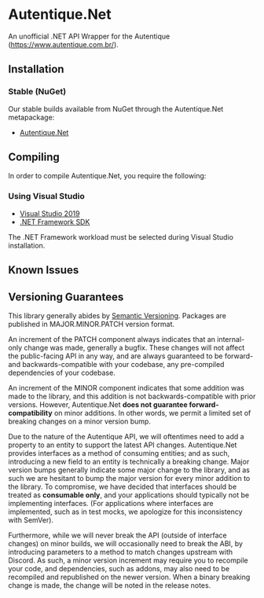 # Autentique.Net

An unofficial .NET API Wrapper for the Autentique (https://www.autentique.com.br/).

## Installation
### Stable (NuGet)
Our stable builds available from NuGet through the Autentique.Net metapackage:
- [Autentique.Net](https://www.nuget.org/packages/Autentique.Net/)

## Compiling
In order to compile Autentique.Net, you require the following:

### Using Visual Studio
- [Visual Studio 2019](https://visualstudio.microsoft.com/)
- [.NET Framework SDK](https://dotnet.microsoft.com/download/dotnet-framework)

The .NET Framework workload must be selected during Visual Studio installation.

## Known Issues

## Versioning Guarantees

This library generally abides by [Semantic Versioning](https://semver.org). Packages are published in MAJOR.MINOR.PATCH version format.

An increment of the PATCH component always indicates that an internal-only change was made, generally a bugfix. These changes will not affect the public-facing API in any way, and are always guaranteed to be forward- and backwards-compatible with your codebase, any pre-compiled dependencies of your codebase.

An increment of the MINOR component indicates that some addition was made to the library, and this addition is not backwards-compatible with prior versions. However, Autentique.Net **does not guarantee forward-compatibility** on minor additions. In other words, we permit a limited set of breaking changes on a minor version bump.

Due to the nature of the Autentique API, we will oftentimes need to add a property to an entity to support the latest API changes. Autentique.Net provides interfaces as a method of consuming entities; and as such, introducing a new field to an entity is technically a breaking change. Major version bumps generally indicate some major change to the library, and as such we are hesitant to bump the major version for every minor addition to the library. To compromise, we have decided that interfaces should be treated as **consumable only**, and your applications should typically not be implementing interfaces. (For applications where interfaces are implemented, such as in test mocks, we apologize for this inconsistency with SemVer).

Furthermore, while we will never break the API (outside of interface changes) on minor builds, we will occasionally need to break the ABI, by introducing parameters to a method to match changes upstream with Discord. As such, a minor version increment may require you to recompile your code, and dependencies, such as addons, may also need to be recompiled and republished on the newer version. When a binary breaking change is made, the change will be noted in the release notes.
